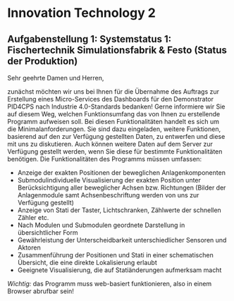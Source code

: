 # Innovation Technology 2
## Aufgabenstellung 1: Systemstatus  1:  Fischertechnik  Simulationsfabrik  & Festo (Status der Produktion)

Sehr geehrte Damen und Herren,

zunächst möchten wir uns bei Ihnen für die Übernahme des Auftrags zur Erstellung eines Micro-Services des Dashboards für den Demonstrator PID4CPS nach Industrie 4.0-Standards bedanken! Gerne informiere wir Sie auf diesem Weg, welchen Funktionsumfang das von Ihnen zu erstellende Programm aufweisen soll. Bei diesen Funktionalitäten handelt es sich um die Minimalanforderungen. Sie sind dazu eingeladen, weitere Funktionen, basierend auf den zur Verfügung gestellten Daten, zu entwerfen und diese mit uns zu diskutieren. Auch können weitere Daten auf dem Server zur Verfügung gestellt werden, wenn Sie diese für bestimmte Funktionalitäten benötigen. Die Funktionalitäten des Programms müssen umfassen:

- Anzeige der exakten Positionen der beweglichen Anlagenkomponenten
- Submodulindividuelle Visualisierung der exakten Position unter Berücksichtigung aller beweglicher Achsen bzw. Richtungen (Bilder der Anlagenmodule samt Achsenbeschriftung werden von uns zur Verfügung gestellt)
- Anzeige von Stati der Taster, Lichtschranken, Zählwerte der schnellen Zähler etc.
- Nach Modulen und Submodulen geordnete Darstellung in übersichtlicher Form
- Gewährleistung der Unterscheidbarkeit unterschiedlicher Sensoren und Aktoren
- Zusammenführung der Positionen und Stati in einer schematischen Übersicht, die eine direkte Lokalisierung erlaubt
- Geeignete Visualisierung, die auf Statiänderungen aufmerksam macht

*Wichtig:* das Programm muss web-basiert funktionieren, also in einem Browser abrufbar sein!
